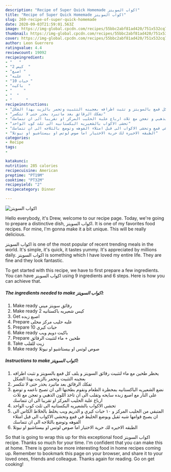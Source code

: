 ```yaml
---
description: "Recipe of Super Quick Homemade اكواب السويتز"
title: "Recipe of Super Quick Homemade اكواب السويتز"
slug: 269-recipe-of-super-quick-homemade
date: 2020-09-03T21:59:01.563Z
image: https://img-global.cpcdn.com/recipes/55bbc2abf81ad420/751x532cq70/الصورة-الرئيسية-لوصفةاكواب-السويتز.jpg
thumbnail: https://img-global.cpcdn.com/recipes/55bbc2abf81ad420/751x532cq70/الصورة-الرئيسية-لوصفةاكواب-السويتز.jpg
cover: https://img-global.cpcdn.com/recipes/55bbc2abf81ad420/751x532cq70/الصورة-الرئيسية-لوصفةاكواب-السويتز.jpg
author: Leon Guerrero
ratingvalue: 4.4
reviewcount: 19092
recipeingredient:
- "   "
- "2 كيس  "
- "اصبع "
- "علبه   "
- "10 حبات "
- "باكيت  "
- "     "
- "  "
- "      "
recipeinstructions:
- "يحظر طحين مع ماء لتثبيت رقائق السويتز و يلف كل قمع بالسويتز و تثبت اطرافه بعجينه التثبيت وتحمر بالزيت بهذا الشكل"
- "تفكك الرقائق بعد ماتبرد بحذر حتى لا تتكسر"
- "نضع الشعيريه الباكستانيه بمحظرة الطعام ونقوم بطحنها الى ان تصبح ناعمه و توضع على النار مع اصبع زبده سايحه وتقلب الى ان تاخذ اللون الذهبي و تعجن مع ثلاث ارباع علبة الحليب المركز او تقريبا الى ان تتماسك"
- "تحشى الاكواب بالشعيريه البكستانيه الى ثلث كوب الواحد"
- "المتبقي من الحليب المركز و ١٠ حبات كيري و الدريم ويب يخلط بالخلاط الكاس الى ان يصبح قوامها شبه ثقيل ويوضع الخليط في قمع وتحشى الاكواب الى قبل امتلاء الفوهه وتوضع بالثلاجه الى ان تتماسك"
- "الطبقه الاخيره لك حرية الاختيار اما صوص لوتس او بيستاشيو او نيوتلا"
categories:
- Recipe
tags:
- 

katakunci:  
nutrition: 285 calories
recipecuisine: American
preptime: "PT19M"
cooktime: "PT32M"
recipeyield: "2"
recipecategory: Dinner

---
```



![اكواب السويتز](https://img-global.cpcdn.com/recipes/55bbc2abf81ad420/751x532cq70/الصورة-الرئيسية-لوصفةاكواب-السويتز.jpg)

Hello everybody, it's Drew, welcome to our recipe page. Today, we're going to prepare a distinctive dish, اكواب السويتز. It is one of my favorites food recipes. For mine, I'm gonna make it a bit unique. This will be really delicious.

اكواب السويتز is one of the most popular of recent trending meals in the world. It's simple, it's quick, it tastes yummy. It's appreciated by millions daily. اكواب السويتز is something which I have loved my entire life. They are fine and they look fantastic.




To get started with this recipe, we have to first prepare a few ingredients. You can have اكواب السويتز using 9 ingredients and 6 steps. Here is how you can achieve that.

<!--inarticleads1-->

##### The ingredients needed to make اكواب السويتز:

1. Make ready  رقائق سويتز ميني
1. Make ready 2 كيس شعيريه باكستانيه
1. Get اصبع زبده
1. Prepare علبه حليب مركز محلى
1. Prepare 10 حبات كيري
1. Make ready باكيت دويم ويب
1. Prepare  طحين + ماء لتثبيت الرقائق
1. Take  زيت للقلب
1. Make ready  صوص لوتس او بيستاشيو او نيوتلا




<!--inarticleads2-->

##### Instructions to make اكواب السويتز:

1. يحظر طحين مع ماء لتثبيت رقائق السويتز و يلف كل قمع بالسويتز و تثبت اطرافه بعجينه التثبيت وتحمر بالزيت بهذا الشكل
1. تفكك الرقائق بعد ماتبرد بحذر حتى لا تتكسر
1. نضع الشعيريه الباكستانيه بمحظرة الطعام ونقوم بطحنها الى ان تصبح ناعمه و توضع على النار مع اصبع زبده سايحه وتقلب الى ان تاخذ اللون الذهبي و تعجن مع ثلاث ارباع علبة الحليب المركز او تقريبا الى ان تتماسك
1. تحشى الاكواب بالشعيريه البكستانيه الى ثلث كوب الواحد
1. المتبقي من الحليب المركز و ١٠ حبات كيري و الدريم ويب يخلط بالخلاط الكاس الى ان يصبح قوامها شبه ثقيل ويوضع الخليط في قمع وتحشى الاكواب الى قبل امتلاء الفوهه وتوضع بالثلاجه الى ان تتماسك
1. الطبقه الاخيره لك حرية الاختيار اما صوص لوتس او بيستاشيو او نيوتلا




So that is going to wrap this up for this exceptional food اكواب السويتز recipe. Thanks so much for your time. I'm confident that you can make this at home. There is gonna be more interesting food in home recipes coming up. Remember to bookmark this page on your browser, and share it to your loved ones, friends and colleague. Thanks again for reading. Go on get cooking!
